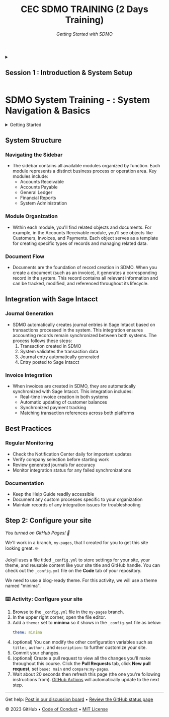 
<header>

# CEC SDMO TRAINING (2 Days Training)
_Getting Started with SDMO_

</header>


<details id=2 closed>
<summary><h2>Session 1 : Introduction & System Setup </h2></summary>

LogIn to System

 ```text 
 https://prd1.eu.erp.sage.com/
```

## Landing Page

- **Header**

   - [x] Current Company & Selection
   - [x] Notification (Invoices/Jornals - Errors/Success, Release Notes, More)
   - [x] Help Center (Documentation)
   - [x] User Preferences

 - **Dashboard**
 - **Navigating the Sidebar (Modules)**

## Module Organization

     - Each Module has objects / documents e.g Sale Module has a Customer, Sales Order, Sales Invoice, etc documents/object
     - Each object / documents creates records (Demo of Records Page)
         - **Engagement about Demission**
     - Records with financial implication, e.g., Sales Invoice, are integrated with Intacct.

## Module Organization


With GitHub Pages, you can host project blogs, documentation, resumes, portfolios, or any other static content you'd like. Your GitHub repository can easily become its own website. In this course, we'll show you how to set up your own site or blog using GitHub Pages.

- **Who is this for**: Beginners, students, project maintainers, small businesses.
- **What you'll learn**: How to build a GitHub Pages site.
- **What you'll build**: We'll build a simple GitHub Pages site with a blog. We'll use [Jekyll](https://jekyllrb.com), a static site generator.
- **Prerequisites**: If you need to learn about branches, commits, and pull requests, take [Introduction to GitHub](https://github.com/skills/introduction-to-github) first.
- **How long**: This course is five steps long and takes less than one hour to complete.
  
**Course tips:**
  - Glossary terms will be _emphasised_ and linked to their definiton.

## How to start this course

1. Right-click **Start course** and open the link in a new tab.
   <br />[![start-course](https://user-images.githubusercontent.com/1221423/218596841-0645fe1a-4aaf-4f51-9ab3-8aa2d3fdd487.svg)](https://github.com/skills/github-pages/generate)
2. In the new tab, follow the prompts to create a new repository.
   - For owner, choose your personal account or an organization to host the repository.
   - We recommend creating a public repository—private repositories will [use Actions minutes](https://docs.github.com/en/billing/managing-billing-for-github-actions/about-billing-for-github-actions).
   - Name the repository something easy for you to recognize and remember.
   ![Screenshot of the "Create a new repository" page. The "Public" repository option is highlighted with an orange box.](/images/create-a-repository.png)
3. After your new repository is created, wait about 20 seconds, then refresh the page. Follow the step-by-step instructions in the new repository's README. [GitHub Actions](https://docs.github.com/en/actions) will automatically close this welcome and open the first step.

</details>


# SDMO System Training - : System Navigation & Basics

<details>
<summary>Getting Started</summary>

### Login & Company Selection
- When you first log into SDMO, you'll need to select your working company from the dropdown menu at the top of the screen. This is crucial as all transactions and records will be associated with the selected company. Remember to verify your selected company before performing any operations to ensure data accuracy.

### Understanding the Notification Center
- The Notification Center, accessible from the top navigation bar, serves as your central hub for system alerts, updates, and important messages. You'll receive notifications for events like completed integrations, successful journal postings, and any system-related announcements. Check this regularly to stay informed about system activities and potential issues that need your attention.

### Help Guide Access
- The comprehensive Help Guide can be accessed via the "?" icon in the top-right corner. It contains detailed documentation, step-by-step tutorials, and troubleshooting guides. Take time to familiarize yourself with this resource as it will be invaluable for self-service support and learning advanced features.
</details>

## System Structure

### Navigating the Sidebar
- The sidebar contains all available modules organized by function. Each module represents a distinct business process or operation area. Key modules include:
  - Accounts Receivable
  - Accounts Payable
  - General Ledger
  - Financial Reports
  - System Administration

### Module Organization
- Within each module, you'll find related objects and documents. For example, in the Accounts Receivable module, you'll see objects like Customers, Invoices, and Payments. Each object serves as a template for creating specific types of records and managing related data.

### Document Flow
- Documents are the foundation of record creation in SDMO. When you create a document (such as an invoice), it generates a corresponding record in the system. This record contains all relevant information and can be tracked, modified, and referenced throughout its lifecycle.

## Integration with Sage Intacct

### Journal Generation
- SDMO automatically creates journal entries in Sage Intacct based on transactions processed in the system. This integration ensures accounting records remain synchronized between both systems. The process follows these steps:
  1. Transaction created in SDMO
  2. System validates the transaction data
  3. Journal entry automatically generated
  4. Entry posted to Sage Intacct

### Invoice Integration
- When invoices are created in SDMO, they are automatically synchronized with Sage Intacct. This integration includes:
  - Real-time invoice creation in both systems
  - Automatic updating of customer balances
  - Synchronized payment tracking
  - Matching transaction references across both platforms

## Best Practices

### Regular Monitoring
- Check the Notification Center daily for important updates
- Verify company selection before starting work
- Review generated journals for accuracy
- Monitor integration status for any failed synchronizations

### Documentation
- Keep the Help Guide readily accessible
- Document any custom processes specific to your organization
- Maintain records of any integration issues for troubleshooting












<!--
  <<< Author notes: Step 2 >>>
  Start this step by acknowledging the previous step.
  Define terms and link to docs.github.com.
  Historic note: previous version checked for empty pull request, changed to the correct theme `minima`.
-->

## Step 2: Configure your site

_You turned on GitHub Pages! :tada:_

We'll work in a branch, `my-pages`, that I created for you to get this site looking great. :sparkle:

Jekyll uses a file titled `_config.yml` to store settings for your site, your theme, and reusable content like your site title and GitHub handle. You can check out the `_config.yml` file on the **Code** tab of your repository.

We need to use a blog-ready theme. For this activity, we will use a theme named "minima".

### :keyboard: Activity: Configure your site

1. Browse to the `_config.yml` file in the `my-pages` branch.
1. In the upper right corner, open the file editor.
1. Add a `theme:` set to **minima** so it shows in the `_config.yml` file as below:
   ```yml
   theme: minima
   ```
1. (optional) You can modify the other configuration variables such as `title:`, `author:`, and `description:` to further customize your site.
1. Commit your changes.
1. (optional) Create a pull request to view all the changes you'll make throughout this course. Click the **Pull Requests** tab, click **New pull request**, set `base: main` and `compare:my-pages`.
1. Wait about 20 seconds then refresh this page (the one you're following instructions from). [GitHub Actions](https://docs.github.com/en/actions) will automatically update to the next step.

<footer>

<!--
  <<< Author notes: Footer >>>
  Add a link to get support, GitHub status page, code of conduct, license link.
-->

---

Get help: [Post in our discussion board](https://github.com/orgs/skills/discussions/categories/github-pages) &bull; [Review the GitHub status page](https://www.githubstatus.com/)

&copy; 2023 GitHub &bull; [Code of Conduct](https://www.contributor-covenant.org/version/2/1/code_of_conduct/code_of_conduct.md) &bull; [MIT License](https://gh.io/mit)

</footer>
